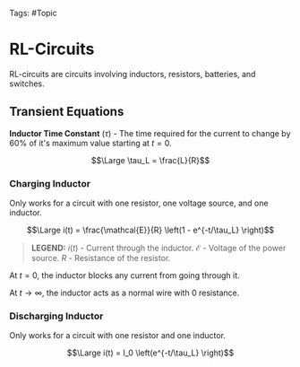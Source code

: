 Tags: #Topic 

# RL-Circuits

RL-circuits are circuits involving inductors, resistors, batteries, and switches.

## Transient Equations
 
**Inductor Time Constant** ($\tau$) - The time required for the current to change by 60% of it's maximum value starting at $t=0$.

$$\Large \tau_L = \frac{L}{R}$$

### Charging Inductor

Only works for a circuit with one resistor, one voltage source, and one inductor.

$$\Large i(t) = \frac{\mathcal{E}}{R} \left(1 - e^{-t/\tau_L} \right)$$

> **LEGEND:**
> $i(t)$ - Current through the inductor.
> $\mathcal{E}$ - Voltage of the power source.
> $R$ - Resistance of the resistor.

At $t=0$, the inductor blocks any current from going through it.

At $t\to\infty$, the inductor acts as a normal wire with $0$ resistance.

### Discharging Inductor

Only works for a circuit with one resistor and one inductor.

$$\Large i(t) = I_0 \left(e^{-t/\tau_L} \right)$$
